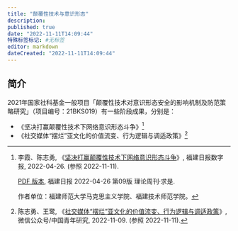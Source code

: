 ```yaml
---
title: "颠覆性技术与意识形态"
description:
published: true
date: "2022-11-11T14:09:44"
特殊标签标记: #无标签
editor: markdown
dateCreated: "2022-11-11T14:09:44"
---
```


## 简介

2021年国家社科基金一般项目「颠覆性技术对意识形态安全的影响机制及防范策略研究」（项目编号：21BKS019）有一些阶段成果，分别是：

+   《坚决打赢颠覆性技术下网络意识形态斗争》[^175618]
+   《社交媒体“摆烂”亚文化的价值流变、行为逻辑与调适政策》[^qEzsX]

[^175618]:
    李霞、陈志勇, 《[坚决打赢颠覆性技术下网络意识形态斗争](https://web.archive.org/web/20221111060114/https://fjrb.fjdaily.com/pc/con/202204/26/content_175618.html)》, 福建日报数字报, 2022-04-26. (参照 2022-11-11).

    [PDF 版本](https://web.archive.org/web/20221111060752/https://fjrb.fjdaily.com/pc/att/202204/26/7efb068f-dcaa-4caf-af94-4da6f4fdd2bc.pdf), 福建日报 2022-04-26 第09版 理论周刊·求是.

    作者单位：福建师范大学马克思主义学院、福建技术师范学院。

[^qEzsX]: 陈志勇、王鹭, 《[社交媒体“摆烂”亚文化的价值流变、行为逻辑与调适政策](https://archive.ph/qEzsX "https://web.archive.org/web/20221111051758/https://mp.weixin.qq.com/s?__biz=MzAxNzE4NDU2NA==&mid=2734256886&idx=1&sn=ce7b1d4bc3deaaa1af695bf28959586a&chksm=bce4b0ad8b9339bbfe7f92b904ff546e5a86e4f79812e590d6969be44fd870aad2d732971246")》, 微信公众号/中国青年研究, 2022-11-09. (参照 2022-11-11).
